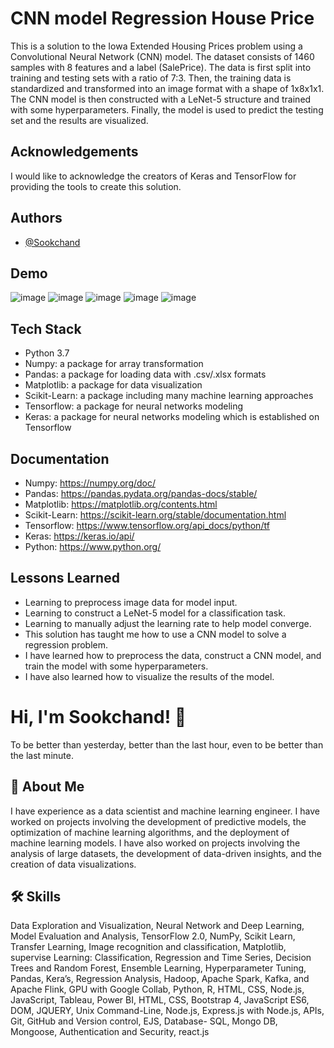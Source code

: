 
#  CNN model Regression House Price
This is a solution to the Iowa Extended Housing Prices problem using a Convolutional Neural Network (CNN) model. The dataset consists of 1460 samples with 8 features and a label (SalePrice). The data is first split into training and testing sets with a ratio of 7:3. Then, the training data is standardized and transformed into an image format with a shape of 1x8x1x1. The CNN model is then constructed with a LeNet-5 structure and trained with some hyperparameters. Finally, the model is used to predict the testing set and the results are visualized.
## Acknowledgements
I would like to acknowledge the creators of Keras and TensorFlow for providing the tools to create this solution.
## Authors

- [@Sookchand](https://github.com/Sookchand)


## Demo
![image](https://user-images.githubusercontent.com/34344439/210138853-8c5ae6fb-e572-441e-aab5-a8f1564971b3.png)
![image](https://user-images.githubusercontent.com/34344439/210138872-de2dd306-3f45-495f-960b-a145499f512b.png)
![image](https://user-images.githubusercontent.com/34344439/210138890-86c3e53b-e241-4958-a3b6-5124bc847f3d.png)
![image](https://user-images.githubusercontent.com/34344439/210138904-b6bb519d-5cd5-46d5-b4ed-0bfd7741a716.png)
![image](https://user-images.githubusercontent.com/34344439/210138914-950b9430-44f3-4fde-9cce-3b795649c847.png)

## Tech Stack
- Python 3.7
- Numpy: a package for array transformation
- Pandas: a package for loading data with .csv/.xlsx formats
- Matplotlib: a package for data visualization
- Scikit-Learn: a package including many machine learning approaches
- Tensorflow: a package for neural networks modeling
- Keras: a package for neural networks modeling which is established on Tensorflow
## Documentation
- Numpy: https://numpy.org/doc/
- Pandas: https://pandas.pydata.org/pandas-docs/stable/
- Matplotlib: https://matplotlib.org/contents.html
- Scikit-Learn: https://scikit-learn.org/stable/documentation.html
- Tensorflow: https://www.tensorflow.org/api_docs/python/tf
- Keras: https://keras.io/api/
- Python: https://www.python.org/
## Lessons Learned
- Learning to preprocess image data for model input.
- Learning to construct a LeNet-5 model for a classification task.
- Learning to manually adjust the learning rate to help model converge. 
- This solution has taught me how to use a CNN model to solve a regression problem. 
- I have learned how to preprocess the data, construct a CNN model, and train the model with some hyperparameters.
- I have also learned how to visualize the results of the model.
# Hi, I'm Sookchand! 👋

To be better than yesterday, better than the last hour, even to be better than the last
minute.
## 🚀 About Me
I have experience as a data scientist and machine learning engineer. I have worked on
projects involving the development of predictive models, the optimization of machine
learning algorithms, and the deployment of machine learning models. I have also worked on
projects involving the analysis of large datasets, the development of data-driven insights,
and the creation of data visualizations.
## 🛠 Skills
Data Exploration and Visualization, Neural Network and Deep Learning, Model Evaluation
and Analysis, TensorFlow 2.0, NumPy, Scikit Learn, Transfer Learning, Image recognition and
classification, Matplotlib, supervise Learning: Classification, Regression and Time Series,
Decision Trees and Random Forest, Ensemble Learning, Hyperparameter Tuning, Pandas,
Kera’s, Regression Analysis, Hadoop, Apache Spark, Kafka, and Apache Flink, GPU with
Google Collab, Python, R, HTML, CSS, Node.js, JavaScript, Tableau, Power BI, HTML, CSS,
Bootstrap 4, JavaScript ES6, DOM, JQUERY, Unix Command-Line, Node.js, Express.js with Node.js,
APIs, Git, GitHub and Version control, EJS, Database- SQL, Mongo DB, Mongoose, Authentication and
Security, react.js

